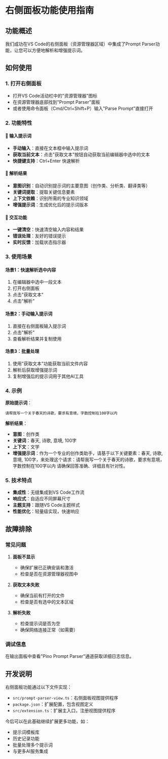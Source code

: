 # 右侧面板功能使用指南

## 功能概述

我们成功在VS Code的右侧面板（资源管理器区域）中集成了Prompt Parser功能，让您可以方便地解析和增强提示词。

## 如何使用

### 1. 打开右侧面板

- 打开VS Code活动栏中的"资源管理器"图标
- 在资源管理器底部找到"Prompt Parser"面板
- 或者使用命令面板（Cmd/Ctrl+Shift+P）输入"Parse Prompt"直接打开

### 2. 功能特性

#### 📝 输入提示词
- **手动输入**：直接在文本框中输入提示词
- **获取当前文本**：点击"获取文本"按钮自动获取当前编辑器中选中的文本
- **快捷键支持**：Ctrl+Enter 快速解析

#### 🔄 解析结果
- **意图识别**：自动识别提示词的主要意图（创作类、分析类、翻译类等）
- **关键词提取**：提取关键信息要素
- **上下文依赖**：识别所需的专业知识领域
- **增强提示词**：生成优化后的提示词版本

#### 🎯 交互功能
- **一键清空**：快速清空输入内容和结果
- **错误处理**：友好的错误提示
- **实时反馈**：加载状态指示器

### 3. 使用场景

#### 场景1：快速解析选中内容
1. 在编辑器中选中一段文本
2. 打开右侧面板
3. 点击"获取文本"
4. 点击"解析"

#### 场景2：手动输入提示词
1. 直接在右侧面板输入提示词
2. 点击"解析"
3. 查看解析结果并复制使用

#### 场景3：批量处理
1. 使用"获取文本"功能获取当前文件内容
2. 解析后获取增强提示词
3. 复制增强后的提示词用于其他AI工具

### 4. 示例

**原始提示词**：
```
请帮我写一个关于春天的诗歌，要求有意境，字数控制在100字以内
```

**解析结果**：
- **意图**：创作类
- **关键词**：春天, 诗歌, 意境, 100字
- **上下文**：文学
- **增强提示词**：作为一个专业的创作类助手，请基于以下关键要素：春天, 诗歌, 意境, 100字，来处理这个请求：请帮我写一个关于春天的诗歌，要求有意境，字数控制在100字以内 请确保回答准确、详细且有针对性。

### 5. 技术特点

- **集成性**：无缝集成到VS Code工作流
- **响应式**：自适应不同屏幕尺寸
- **主题支持**：跟随VS Code主题样式
- **性能优化**：轻量级实现，快速响应

## 故障排除

### 常见问题

1. **面板不显示**
   - 确保扩展已正确安装和激活
   - 检查是否在资源管理器视图中

2. **获取文本失败**
   - 确保当前有打开的文件
   - 检查是否有选中的文本区域

3. **解析失败**
   - 检查提示词是否为空
   - 确保网络连接正常（如需要）

### 调试信息

在输出面板中查看"Pino Prompt Parser"通道获取详细日志信息。

## 开发说明

右侧面板功能通过以下文件实现：
- `src/prompt-parser-view.ts`：右侧面板视图提供程序
- `package.json`：扩展配置，包含视图定义
- `src/extension.ts`：扩展主入口，注册视图提供程序

今后可以在此基础继续扩展更多功能，如：
- 提示词模板库
- 历史记录功能
- 批量处理多个提示词
- 与更多AI服务集成